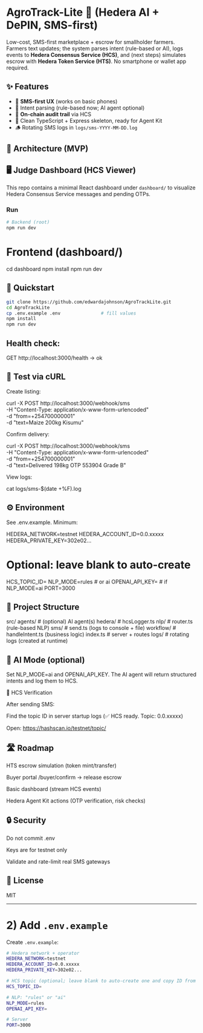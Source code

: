 # AgroTrack-Lite 🌾 (Hedera AI + DePIN, SMS-first)

Low-cost, SMS-first marketplace + escrow for smallholder farmers. Farmers text updates; the system parses intent (rule-based or AI), logs events to **Hedera Consensus Service (HCS)**, and (next steps) simulates escrow with **Hedera Token Service (HTS)**. No smartphone or wallet app required.

## ✨ Features
- 📱 **SMS-first UX** (works on basic phones)
- 🧠 Intent parsing (rule-based now; AI agent optional)
- 🧾 **On-chain audit trail** via HCS
- 🧰 Clean TypeScript + Express skeleton, ready for Agent Kit
- 🪵 Rotating SMS logs in `logs/sms-YYYY-MM-DD.log`

## 🧭 Architecture (MVP)


## 🖥️ Judge Dashboard (HCS Viewer)

This repo contains a minimal React dashboard under `dashboard/` to visualize Hedera Consensus Service messages and pending OTPs.

### Run
```bash
# Backend (root)
npm run dev
```

# Frontend (dashboard/)
cd dashboard
npm install
npm run dev

## 🚀 Quickstart
```bash
git clone https://github.com/edwardajohnson/AgroTrackLite.git
cd AgroTrackLite
cp .env.example .env               # fill values
npm install
npm run dev
```

## Health check:

GET http://localhost:3000/health  → ok

## 🧪 Test via cURL

Create listing:

curl -X POST http://localhost:3000/webhook/sms \
  -H "Content-Type: application/x-www-form-urlencoded" \
  -d "from=+254700000001" \
  -d "text=Maize 200kg Kisumu"


Confirm delivery:

curl -X POST http://localhost:3000/webhook/sms \
  -H "Content-Type: application/x-www-form-urlencoded" \
  -d "from=+254700000001" \
  -d "text=Delivered 198kg OTP 553904 Grade B"


View logs:

cat logs/sms-$(date +%F).log

## ⚙️ Environment

See .env.example. Minimum:

HEDERA_NETWORK=testnet
HEDERA_ACCOUNT_ID=0.0.xxxxx
HEDERA_PRIVATE_KEY=302e02...
# Optional: leave blank to auto-create
HCS_TOPIC_ID=
NLP_MODE=rules   # or ai
OPENAI_API_KEY=  # if NLP_MODE=ai
PORT=3000

## 📂 Project Structure
src/
  agents/        # (optional) AI agent(s)
  hedera/        # hcsLogger.ts
  nlp/           # router.ts (rule-based NLP)
  sms/           # send.ts (logs to console + file)
  workflow/      # handleIntent.ts (business logic)
  index.ts       # server + routes
logs/            # rotating logs (created at runtime)

## 🧠 AI Mode (optional)

Set NLP_MODE=ai and OPENAI_API_KEY. The AI agent will return structured intents and log them to HCS.

🧾 HCS Verification

After sending SMS:

Find the topic ID in server startup logs (✅ HCS ready. Topic: 0.0.xxxxx)

Open: https://hashscan.io/testnet/topic/<topicId>

## 🛣️ Roadmap

 HTS escrow simulation (token mint/transfer)

 Buyer portal /buyer/confirm → release escrow

 Basic dashboard (stream HCS events)

 Hedera Agent Kit actions (OTP verification, risk checks)

## 🔒 Security

Do not commit .env

Keys are for testnet only

Validate and rate-limit real SMS gateways

## 📜 License

MIT


---

# 2) Add `.env.example`

Create `.env.example`:

```bash
# Hedera network + operator
HEDERA_NETWORK=testnet
HEDERA_ACCOUNT_ID=0.0.xxxxx
HEDERA_PRIVATE_KEY=302e02...

# HCS topic (optional; leave blank to auto-create one and copy ID from console)
HCS_TOPIC_ID=

# NLP: "rules" or "ai"
NLP_MODE=rules
OPENAI_API_KEY=

# Server
PORT=3000
```

